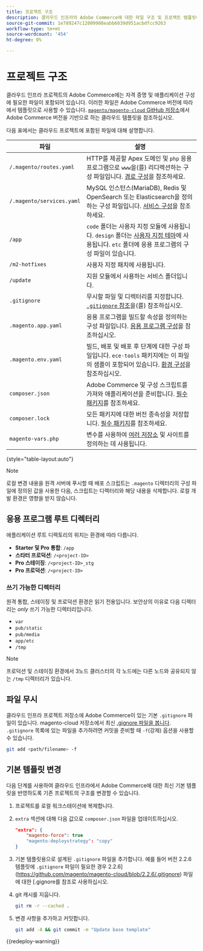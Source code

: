 ```yaml
---
title: 프로젝트 구조
description: 클라우드 인프라의 Adobe Commerce에 대한 파일 구조 및 프로젝트 템플릿에 대해 알아봅니다.
source-git-commit: 1e789247c12009908eabb6039d951acbdfcc9263
workflow-type: tm+mt
source-wordcount: '454'
ht-degree: 0%

---
```


# 프로젝트 구조

클라우드 인프라 프로젝트의 Adobe Commerce에는 자격 증명 및 애플리케이션 구성에 필요한 파일이 포함되어 있습니다. 이러한 파일은 Adobe Commerce 버전에 따라에서 템플릿으로 사용할 수 있습니다. [`magento/magento-cloud` GitHub 저장소](https://github.com/magento/magento-cloud)에서 Adobe Commerce 버전을 기반으로 하는 클라우드 템플릿을 참조하십시오.

다음 표에서는 클라우드 프로젝트에 포함된 파일에 대해 설명합니다.

| 파일 | 설명 |
| ------------------------- | ------------ |
| `/.magento/routes.yaml` | HTTP를 제공할 Apex 도메인 및 `php` 응용 프로그램으로 `www`을(를) 리디렉션하는 구성 파일입니다. [경로 구성](../routes/routes-yaml.md)을 참조하세요. |
| `/.magento/services.yaml` | MySQL 인스턴스(MariaDB), Redis 및 OpenSearch 또는 Elasticsearch을 정의하는 구성 파일입니다. [서비스 구성](../services/services-yaml.md)을 참조하세요. |
| `/app` | `code` 폴더는 사용자 지정 모듈에 사용됩니다. `design` 폴더는 [사용자 지정 테마](../store/custom-theme.md)에 사용됩니다. `etc` 폴더에 응용 프로그램의 구성 파일이 있습니다. |
| `/m2-hotfixes` | 사용자 지정 패치에 사용됩니다. |
| `/update` | 지원 모듈에서 사용하는 서비스 폴더입니다. |
| `.gitignore` | 무시할 파일 및 디렉터리를 지정합니다. [`.gitignore` 참조](#ignoring-files)을(를) 참조하십시오. |
| `.magento.app.yaml` | 응용 프로그램을 빌드할 속성을 정의하는 구성 파일입니다. [응용 프로그램 구성](../application/configure-app-yaml.md)을 참조하십시오. |
| `.magento.env.yaml` | 빌드, 배포 및 배포 후 단계에 대한 구성 파일입니다. `ece-tools` 패키지에는 이 파일의 샘플이 포함되어 있습니다. [환경 구성](../environment/configure-env-yaml.md)을 참조하십시오. |
| `composer.json` | Adobe Commerce 및 구성 스크립트를 가져와 애플리케이션을 준비합니다. [필수 패키지](../development/overview.md#required-packages)를 참조하세요. |
| `composer.lock` | 모든 패키지에 대한 버전 종속성을 저장합니다. [필수 패키지](../development/overview.md#required-packages)를 참조하세요. |
| `magento-vars.php` | 변수를 사용하여 [여러 저장소](../store/multiple-sites.md) 및 사이트를 정의하는 데 사용됩니다. |

{style="table-layout:auto"}

>[!NOTE]
>
>로컬 변경 내용을 원격 서버에 푸시할 때 배포 스크립트는 `.magento` 디렉터리의 구성 파일에 정의된 값을 사용한 다음, 스크립트는 디렉터리와 해당 내용을 삭제합니다. 로컬 개발 환경은 영향을 받지 않습니다.

## 응용 프로그램 루트 디렉터리

애플리케이션 루트 디렉토리의 위치는 환경에 따라 다릅니다.

- **Starter 및 Pro 통합**: `/app`
- **스타터 프로덕션**: `/<project-ID>`
- **Pro 스테이징**: `/<project-ID>_stg`
- **Pro 프로덕션**: `/<project-ID>`

### 쓰기 가능한 디렉터리

원격 통합, 스테이징 및 프로덕션 환경은 읽기 전용입니다. 보안상의 이유로 다음 디렉터리는 *only* 쓰기 가능한 디렉터리입니다.

- `var`
- `pub/static`
- `pub/media`
- `app/etc`
- `/tmp`

>[!NOTE]
>
>프로덕션 및 스테이징 환경에서 3노드 클러스터의 각 노드에는 다른 노드와 공유되지 않는 `/tmp` 디렉터리가 있습니다.

## 파일 무시

클라우드 인프라 프로젝트 저장소에 Adobe Commerce이 있는 기본 `.gitignore` 파일이 있습니다. magento-cloud 저장소에서 최신 [.gignore 파일을 봅니다](https://github.com/magento/magento-cloud/blob/master/.gitignore). `.gitignore` 목록에 있는 파일을 추가하려면 커밋을 준비할 때 `-f`(강제) 옵션을 사용할 수 있습니다.

```bash
git add <path/filename> -f
```

## 기본 템플릿 변경

다음 단계를 사용하여 클라우드 인프라에서 Adobe Commerce에 대한 최신 기본 템플릿을 반영하도록 기존 프로젝트의 구조를 변경할 수 있습니다.

1. 프로젝트를 로컬 워크스테이션에 복제합니다.

1. `extra` 섹션에 대해 다음 값으로 `composer.json` 파일을 업데이트하십시오.

   ```json
   "extra": {
       "magento-force": true
       "magento-deploystrategy": "copy"
   }
   ```

1. 기본 템플릿용으로 설계된 `.gitignore` 파일을 추가합니다. 예를 들어 버전 2.2.6 템플릿에 `.gitignore` 파일이 필요한 경우 2.2.6](https://github.com/magento/magento-cloud/blob/2.2.6/.gitignore) 파일에 대한 [.gignore를 참조로 사용하십시오.

1. git 캐시를 지웁니다.

   ```bash
   git rm -r --cached .
   ```

1. 변경 사항을 추가하고 커밋합니다.

   ```bash
   git add -A && git commit -m "Update base template"
   ```

{{redeploy-warning}}

